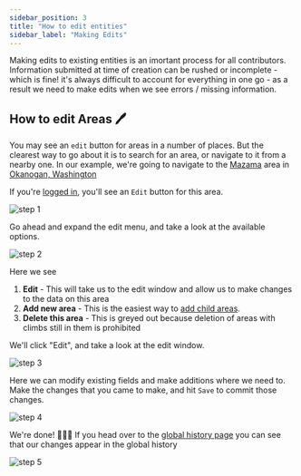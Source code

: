 ```yaml
---
sidebar_position: 3
title: "How to edit entities"
sidebar_label: "Making Edits"
---
```


Making edits to existing entities is an imortant process for all contributors. Information submitted at time of creation can be rushed or incomplete - which is fine! it's always difficult to account for everything in one go - as a result we need to make edits when we see errors / missing information.

## How to edit Areas 🖊

You may see an `edit` button for areas in a number of places. But the clearest way to go about it is to search for an area, or navigate to it from a nearby one. In our example, we're going to navigate to the [Mazama](https://openbeta.io/areas/adf24468-f935-56e6-b9d0-6d6f1d11318e) area in [Okanogan, Washington](https://openbeta.io/areas/5e4fa564-9237-5108-9402-4ac129e2d9e9)

If you're [logged in](./introduction#create-an-account), you'll see an `Edit` button for this area.

![step 1](/img/tutorial/opentacos/edit-area-step-1.png)

Go ahead and expand the edit menu, and take a look at the available options.

![step 2](/img/tutorial/opentacos/edit-area-step-2.png)

Here we see

1. **Edit** - This will take us to the edit window and allow us to make changes to the data on this area
1. **Add new area** - This is the easiest way to [add child areas](./add-contribution#how-to-add-an-area-to-openbeta).
1. **Delete this area** - This is greyed out because deletion of areas with climbs still in them is prohibited

We'll click "Edit", and take a look at the edit window.

![step 3](/img/tutorial/opentacos/edit-area-step-3.png)

Here we can modify existing fields and make additions where we need to. Make the changes that you came to make, and hit `Save` to commit those changes.

![step 4](/img/tutorial/opentacos/edit-area-step-4.png)

We're done! 🎉🎉🎉 If you head over to the [global history page](https://openbeta.io/edit) you can see that our changes appear in the global history

![step 5](/img/tutorial/opentacos/edit-area-step-5.png)
